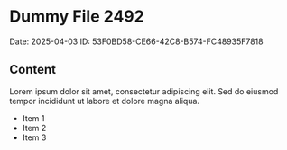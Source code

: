 # Dummy File 2492

Date: 2025-04-03
ID: 53F0BD58-CE66-42C8-B574-FC48935F7818

## Content

Lorem ipsum dolor sit amet, consectetur adipiscing elit.
Sed do eiusmod tempor incididunt ut labore et dolore magna aliqua.

* Item 1
* Item 2
* Item 3

